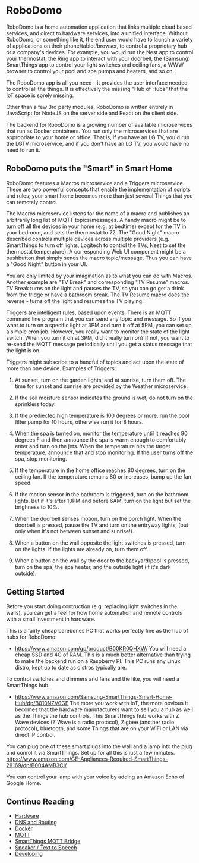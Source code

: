 # RoboDomo

RoboDomo is a home automation application that links multiple cloud based services, and direct to hardware services,
into a unified interface.  Without RoboDomo, or something like it, the end user would have to launch a variety of
applications on their phone/tablet/browser, to control a proprietary hub or a company's devices.  For example, you would
run the Nest app to control your thermostat, the Ring app to interact with your doorbell, the (Samsung) SmartThings app
to control your light switches and ceiling fans, a WWW browser to control your pool and spa pumps and heaters, and so
on.  

The RoboDomo app is all you need - it provides the user interface needed to control all the things.  It is effectively
the missing "Hub of Hubs" that the IoT space is sorely missing.

Other than a few 3rd party modules, RoboDomo is written entirely in JavaScript for NodeJS on the server side and React
on the client side.  

The backend for RoboDomo is a growing number of available microservices that run as Docker containers.  You run only the
microservices that are appropriate to your home or office.  That is, if you have an LG TV, you'd run the LGTV
microservice, and if you don't have an LG TV, you would have no need to run it.

## RoboDomo puts the "Smart" in Smart Home
RoboDomo features a Macros microservice and a Triggers microservice.  These are two powerful concepts that enable the
implementation of scripts and rules; your smart home becomes more than just several Things that you can remotely control

The Macros microservice listens for the name of a macro and publishes an arbitrarily long list of MQTT topics/messages.
A handy macro might be to turn off all the devices in your home (e.g. at bedtime) except for the TV in your bedroom, and
sets the thermostat to 72.  The "Good Night" macro described controls multiple devices across multiple providers (e.g.
SmartThings to turn off lights, Logitech to control the TVs, Nest to set the thermostat temperature).  A corresponding
Web UI component might be a pushbutton that simply sends the macro topic/message.  Thus you can have a "Good Night"
button in your UI.

You are only limited by your imagination as to what you can do with Macros.  Another example are "TV Break" and
corresponding "TV Resume"  macros.  TV Break turns on the light and pauses the TV, so you can go get a drink from the
fridge or have a bathroom break.  The TV Resume macro does the reverse - turns off the light and resumes the TV playing.

Triggers are intelligent rules, based upon events.  There is an MQTT command line program that you can send any topic
and message.  So if you want to turn on a specific light at 3PM and turn it off at 5PM, you can set up a simple cron
job.  However, you really want to monitor the state of the light switch.  When you turn it on at 3PM, did it really turn
on?  If not, you want to re-send the MQTT message periodically until you get a status message that the light is on.

Triggers might subscribe to a handful of topics and act upon the state of more than one device.  Examples of Triggers:

1) At sunset, turn on the garden lights, and at sunrise, turn them off.  The time for sunset and sunrise are provided by
the Weather microservice.  

2) If the soil moisture sensor indicates the ground is wet, do not turn on the sprinklers today.

3) If the prediected high temperature is 100 degrees or more, run the pool filter pump for 10 hours, otherwise run it
for 8 hours.

4) When the spa is turned on, monitor the temperature until it reaches 90 degrees F and then announce the spa is warm
enough to comfortably enter and turn on the jets.  When the temperature hits the target temperature, announce that and 
stop monitoring.  If the user turns off the spa, stop monitoring.

5) If the temperature in the home office reaches 80 degrees, turn on the ceiling fan.  If the temperature remains 80 or
increases, bump up the fan speed.

6) If the motion sensor in the bathroom is triggered, turn on the bathroom lights.  But if it's after 10PM and before
6AM, turn on the light but set the brighness to 10%.

7) When the doorbell senses motion, turn on the porch light.  When the doorbell is pressed, pause the TV and turn on 
the entryway lights, (but only when it's not between sunset and sunrise!).

8) When a button on the wall opposite the light switches is pressed, turn on the lights.  If the lights are already on,
turn them off.

9) When a button on the wall by the door to the backyard/pool is pressed, turn on the spa, the spa heater, and the
outside light (if it's dark outside).  

## Getting Started

Before you start doing contruction (e.g. replacing light switches in the walls), you can get a feel for how home
automation and remote controls with a small investment in hardware.

This is a fairly cheap barebones PC that works perfectly fine as the hub of hubs for RoboDomo:
* https://www.amazon.com/gp/product/B00KR0QHXW/
You will need a cheap SSD and 4G of RAM.  This is a much better alternative than trying to make the backend run on a
Raspberry PI.  This PC runs any Linux distro, kept up to date as distros typically are.

To control switches and dimmers and fans and the like, you will need a SmartThings hub.  
* https://www.amazon.com/Samsung-SmartThings-Smart-Home-Hub/dp/B010NZV0GE
The more you work with IoT, the more obvious it becomes that the hardware manufacturers want to sell you a hub as well
as the Things the hub controls.  This SmartThings hub works with Z Wave devices (Z Wave is a radio protocol), Zigbee
(another radio protocol), bluetooth, and some Things that are on your WiFi or LAN via direct IP control.

You can plug one of these smart plugs into the wall and a lamp into the plug and conrol it via SmartThings.  Set up for
all this is just a few minutes.
https://www.amazon.com/GE-Appliances-Required-SmartThings-28169/dp/B004AMB3CI/

You can control your lamp with your voice by adding an Amazon Echo of Google Home.

## Continue Reading

* [Hardware](./Hardware.md)
* [DNS and Routing](./Networking.md)
* [Docker](./Docker.md)
* [MQTT](./MQTT.md)
* [SmartThings MQTT Bridge](./MQTTBridge.md)
* [Speaker / Text to Speech](./RoboSpeak.md)
* [Developing](./Developing.md)

